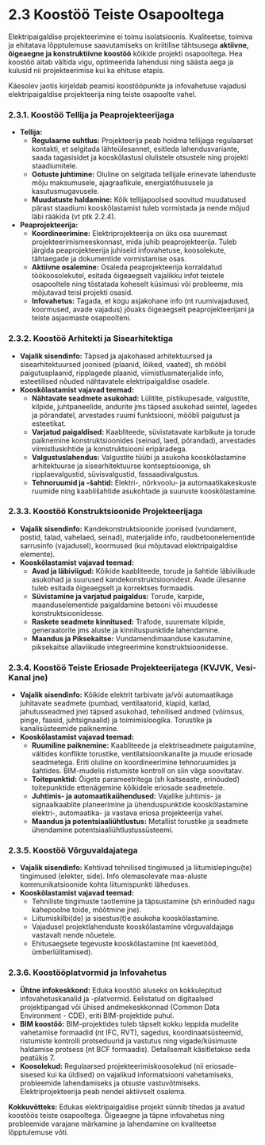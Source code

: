 # 2.3 Koostöö Teiste Osapooltega

Elektripaigaldise projekteerimine ei toimu isolatsioonis. Kvaliteetse, toimiva ja ehitatava lõpptulemuse saavutamiseks on kriitilise tähtsusega **aktiivne, õigeaegne ja konstruktiivne koostöö** kõikide projekti osapooltega. Hea koostöö aitab vältida vigu, optimeerida lahendusi ning säästa aega ja kulusid nii projekteerimise kui ka ehituse etapis.

Käesolev jaotis kirjeldab peamisi koostööpunkte ja infovahetuse vajadusi elektripaigaldise projekteerija ning teiste osapoolte vahel.

### 2.3.1. Koostöö Tellija ja Peaprojekteerijaga

* **Tellija:**
    * **Regulaarne suhtlus:** Projekteerija peab hoidma tellijaga regulaarset kontakti, et selgitada lähteülesannet, esitleda lahendusvariante, saada tagasisidet ja kooskõlastusi olulistele otsustele ning projekti staadiumitele.
    * **Ootuste juhtimine:** Oluline on selgitada tellijale erinevate lahenduste mõju maksumusele, ajagraafikule, energiatõhususele ja kasutusmugavusele.
    * **Muudatuste haldamine:** Kõik tellijapoolsed soovitud muudatused pärast staadiumi kooskõlastamist tuleb vormistada ja nende mõjud läbi rääkida (vt ptk 2.2.4).
* **Peaprojekteerija:**
    * **Koordineerimine:** Elektriprojekteerija on üks osa suuremast projekteerimismeeskonnast, mida juhib peaprojekteerija. Tuleb järgida peaprojekteerija juhiseid infovahetuse, koosolekute, tähtaegade ja dokumentide vormistamise osas.
    * **Aktiivne osalemine:** Osaleda peaprojekteerija korraldatud töökoosolekutel, esitada õigeaegselt vajalikku infot teistele osapooltele ning tõstatada koheselt küsimusi või probleeme, mis mõjutavad teisi projekti osasid.
    * **Infovahetus:** Tagada, et kogu asjakohane info (nt ruumivajadused, koormused, avade vajadus) jõuaks õigeaegselt peaprojekteerijani ja teiste asjaomaste osapoolteni.

### 2.3.2. Koostöö Arhitekti ja Sisearhitektiga

* **Vajalik sisendinfo:** Täpsed ja ajakohased arhitektuursed ja sisearhitektuursed joonised (plaanid, lõiked, vaated), sh mööbli paigutusplaanid, ripplagede plaanid, viimistlusmaterjalide info, esteetilised nõuded nähtavatele elektripaigaldise osadele.
* **Kooskõlastamist vajavad teemad:**
    * **Nähtavate seadmete asukohad:** Lülitite, pistikupesade, valgustite, kilpide, juhtpaneelide, andurite jms täpsed asukohad seintel, lagedes ja põrandatel, arvestades ruumi funktsiooni, mööbli paigutust ja esteetikat.
    * **Varjatud paigaldised:** Kaabliteede, süvistatavate karbikute ja torude paiknemine konstruktsioonides (seinad, laed, põrandad), arvestades viimistluskihtide ja konstruktsiooni eripäradega.
    * **Valgustuslahendus:** Valgustite tüübi ja asukoha kooskõlastamine arhitektuurse ja sisearhitektuurse kontseptsiooniga, sh ripplaevalgustid, süvisvalgustid, fassaadivalgustus.
    * **Tehnoruumid ja -šahtid:** Elektri-, nõrkvoolu- ja automaatikakeskuste ruumide ning kaablišahtide asukohtade ja suuruste kooskõlastamine.

### 2.3.3. Koostöö Konstruktsioonide Projekteerijaga

* **Vajalik sisendinfo:** Kandekonstruktsioonide joonised (vundament, postid, talad, vahelaed, seinad), materjalide info, raudbetoonelementide sarrusinfo (vajadusel), koormused (kui mõjutavad elektripaigaldise elemente).
* **Kooskõlastamist vajavad teemad:**
    * **Avad ja läbiviigud:** Kõikide kaabliteede, torude ja šahtide läbiviikude asukohad ja suurused kandekonstruktsioonidest. Avade ülesanne tuleb esitada õigeaegselt ja korrektses formaadis.
    * **Süvistamine ja varjatud paigaldus:** Torude, karpide, maanduselementide paigaldamine betooni või muudesse konstruktsioonidesse.
    * **Raskete seadmete kinnitused:** Trafode, suuremate kilpide, generaatorite jms aluste ja kinnituspunktide lahendamine.
    * **Maandus ja Piksekaitse:** Vundamendimaanduse kasutamine, piksekaitse allaviikude integreerimine konstruktsioonidesse.

### 2.3.4. Koostöö Teiste Eriosade Projekteerijatega (KVJVK, Vesi-Kanal jne)

* **Vajalik sisendinfo:** Kõikide elektrit tarbivate ja/või automaatikaga juhitavate seadmete (pumbad, ventilaatorid, klapid, katlad, jahutusseadmed jne) täpsed asukohad, tehnilised andmed (võimsus, pinge, faasid, juhtsignaalid) ja toimimisloogika. Torustike ja kanalisüsteemide paiknemine.
* **Kooskõlastamist vajavad teemad:**
    * **Ruumiline paiknemine:** Kaabliteede ja elektriseadmete paigutamine, vältides konflikte torustike, ventilatsioonikanalite ja muude eriosade seadmetega. Eriti oluline on koordineerimine tehnoruumides ja šahtides. BIM-mudelis ristumiste kontroll on siin väga soovitatav.
    * **Toitepunktid:** Õigete parameetritega (sh kaitseaste, erinõuded) toitepunktide ettenägemine kõikidele eriosade seadmetele.
    * **Juhtimis- ja automaatikaühendused:** Vajalike juhtimis- ja signaalkaablite planeerimine ja ühenduspunktide kooskõlastamine elektri-, automaatika- ja vastava eriosa projekteerija vahel.
    * **Maandus ja potentsiaaliühtlustus:** Metallist torustike ja seadmete ühendamine potentsiaaliühtlustussüsteemi.

### 2.3.5. Koostöö Võrguvaldajatega

* **Vajalik sisendinfo:** Kehtivad tehnilised tingimused ja liitumislepingu(te) tingimused (elekter, side). Info olemasolevate maa-aluste kommunikatsioonide kohta liitumispunkti läheduses.
* **Kooskõlastamist vajavad teemad:**
    * Tehniliste tingimuste taotlemine ja täpsustamine (sh erinõuded nagu kahepoolne toide, mõõtmine jne).
    * Liitumiskilbi(de) ja sisestus(t)e asukoha kooskõlastamine.
    * Vajadusel projektlahenduste kooskõlastamine võrguvaldajaga vastavalt nende nõuetele.
    * Ehitusaegsete tegevuste kooskõlastamine (nt kaevetööd, ümberlülitamised).

### 2.3.6. Koostööplatvormid ja Infovahetus

* **Ühtne infokeskkond:** Eduka koostöö aluseks on kokkulepitud infovahetuskanalid ja -platvormid. Eelistatud on digitaalsed projektipangad või ühised andmekeskkonnad (Common Data Environment - CDE), eriti BIM-projektide puhul.
* **BIM koostöö:** BIM-projektides tuleb täpselt kokku leppida mudelite vahetamise formaadid (nt IFC, RVT), sagedus, koordinaatsüsteemid, ristumiste kontrolli protseduurid ja vastutus ning vigade/küsimuste haldamise protsess (nt BCF formaadis). Detailsemalt käsitletakse seda peatükis 7.
* **Koosolekud:** Regulaarsed projekteerimiskoosolekud (nii eriosade-sisesed kui ka üldised) on vajalikud informatsiooni vahetamiseks, probleemide lahendamiseks ja otsuste vastuvõtmiseks. Elektriprojekteerija peab nendel aktiivselt osalema.

**Kokkuvõtteks:** Edukas elektripaigaldise projekt sünnib tihedas ja avatud koostöös teiste osapooltega. Õigeaegne ja täpne infovahetus ning probleemide varajane märkamine ja lahendamine on kvaliteetse lõpptulemuse võti.
